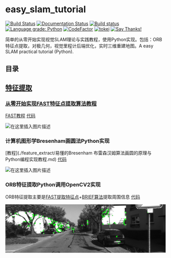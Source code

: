 # easy_slam_tutorial

[![Build Status](https://travis-ci.org/AtsushiSakai/PythonRobotics.svg?branch=master)](https://travis-ci.org/varyshare/easy_slam_tutorial)
[![Documentation Status](https://readthedocs.org/projects/pythonrobotics/badge/?version=latest)](https://github.com/varyshare/easy_slam_tutorial/blob/master/README.md)
[![Build status](https://ci.appveyor.com/api/projects/status/sb279kxuv1be391g?svg=true)](https://ci.appveyor.com/project/varyshare/easy_slam_tutorial)
[![Language grade: Python](https://img.shields.io/lgtm/grade/python/g/AtsushiSakai/PythonRobotics.svg?logo=lgtm&logoWidth=18)](https://lgtm.com/projects/g/AtsushiSakai/PythonRobotics/context:python)
[![CodeFactor](https://www.codefactor.io/repository/github/atsushisakai/pythonrobotics/badge/master)](https://www.codefactor.io/repository/github/varyshare/easy_slam_tutorial/overview/master)
[![tokei](https://tokei.rs/b1/github/varyshare/easy_slam_tutorial/)](https://github.com/AtsushiSakai/PythonRobotics)
[![Say Thanks!](https://img.shields.io/badge/Say%20Thanks-!-1EAEDB.svg)](https://www.zhihu.com/people/yuanmuou/activities)

简单的从零开始实现视觉SLAM理论与实践教程，使用Python实现。包括：ORB特征点提取，对极几何，视觉里程计后端优化，实时三维重建地图。A easy SLAM practical tutorial (Python).

## 目录

##  [特征提取](./feature_extract/)
###  [从零开始实现FAST特征点提取算法教程](./feature_extract/从零开始实现FAST特征点提取算法教程.md)
[FAST教程](./feature_extract/从零开始实现FAST特征点提取算法教程.md) [代码](./feature_extract/FAST_feature_extraction.py)

![在这里插入图片描述](https://img-blog.csdnimg.cn/20190722103253875.png?x-oss-process=image/watermark,type_ZmFuZ3poZW5naGVpdGk,shadow_10,text_aHR0cHM6Ly9ibG9nLmNzZG4ubmV0L3ZhcnlzaGFyZQ==,size_16,color_FFFFFF,t_70)

### 计算机图形学Bresenham画圆法Python实现
[教程](./feature_extract/易懂的Bresenham 布雷森汉姆算法画圆的原理与Python编程实现教程.md) [代码](./feature_extract/bresenham_circle.py)

![在这里插入图片描述](https://img-blog.csdnimg.cn/20190721174903599.png?x-oss-process=image/watermark,type_ZmFuZ3poZW5naGVpdGk,shadow_10,text_aHR0cHM6Ly9ibG9nLmNzZG4ubmV0L3ZhcnlzaGFyZQ==,size_16,color_FFFFFF,t_70)

### ORB特征提取Python调用OpenCV2实现
ORB特征提取主要是[FAST提取特征点](./feature_extract/从零开始实现FAST特征点提取算法教程.md)+[BRIEF算法](https://blog.csdn.net/varyshare/article/details/96568030)提取周围信息
[代码](./feature_extract/ORB_feature_extract.py)

![1563794343832](./img/orb_效果图.png)